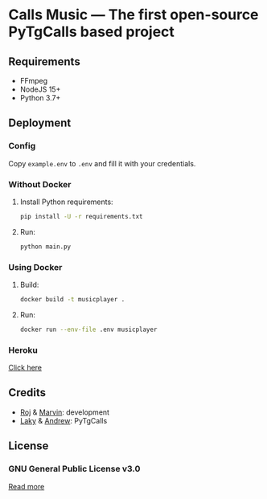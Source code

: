 # Calls Music — The first open-source PyTgCalls based project

## Requirements

- FFmpeg
- NodeJS 15+
- Python 3.7+

## Deployment

### Config

Copy `example.env` to `.env` and fill it with your credentials.

### Without Docker

1. Install Python requirements:
   ```bash
   pip install -U -r requirements.txt
   ```
2. Run:
   ```bash
   python main.py
   ```

### Using Docker

1. Build:
   ```bash
   docker build -t musicplayer .
   ```
2. Run:
   ```bash
   docker run --env-file .env musicplayer
   ```

### Heroku

[Click here](https://heroku.com/deploy?template=https://github.com/LushaiMusic/VCsMusicBot)


## Credits

- [Roj](https://github.com/rojserbest) & [Marvin](https://github.com/BlackStoneReborn): development
- [Laky](https://github.com/Laky-64) & [Andrew](https://github.com/AndrewLaneX): PyTgCalls

## License

### GNU General Public License v3.0
[Read more](http://www.gnu.org/licenses/#GPL)
